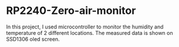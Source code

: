 # RP2240-Zero-air-monitor
In this project, I used microcontroller to monitor the humidity and temperature of 2 different locations. The measured data is shown on SSD1306 oled screen.
